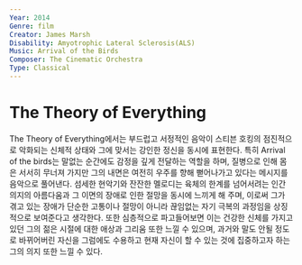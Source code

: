 ```yaml
---
Year: 2014
Genre: film
Creator: James Marsh
Disability: Amyotrophic Lateral Sclerosis(ALS)
Music: Arrival of the Birds
Composer: The Cinematic Orchestra
Type: Classical
---
```


# The Theory of Everything

The Theory of Everything에서는 부드럽고 서정적인 음악이 스티븐 호킹의 점진적으로 악화되는 신체적 상태와 그에 맞서는 강인한 정신을 동시에 표현한다. 특히 Arrival of the birds는 말없는 순간에도 감정을 깊게 전달하는 역할을 하며, 질병으로 인해 몸은 서서히 무너져 가지만 그의 내면은 여전히 우주를 향해 뻗어나가고 있다는 메시지를 음악으로 풀어낸다. 섬세한 현악기와 잔잔한 멜로디는 육체의 한계를 넘어서려는 인간 의지의 아름다움과 그 이면의 장애로 인한 절망을 동시에 느끼게 해 주며, 이로써 그가 겪고 있는 장애가 단순한 고통이나 절망이 아니라 끊임없는 자기 극복의 과정임을 상징적으로 보여준다고 생각한다. 또한 심층적으로 파고들어보면 이는 건강한 신체를 가지고 있던 그의 젊은 시절에 대한 애상과 그리움 또한 느낄 수 있으며, 과거와 말도 안될 정도로 바뀌어버린 자신을 그럼에도 수용하고 현재 자신이 할 수 있는 것에 집중하고자 하는 그의 의지 또한 느낄 수 있다.
